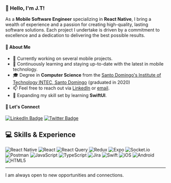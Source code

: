 ### 👋 Hello, I'm J.T!

As a **Mobile Software Engineer** specializing in **React Native**, I bring a wealth of experience and a passion for creating high-quality, lasting software solutions. Each project I undertake is driven by a commitment to excellence and a dedication to delivering the best possible results.

#### 🚀 About Me
- 🔭 Currently working on several mobile projects.
- 🌱 Continuously learning and staying up-to-date with the latest in mobile technology.
- 🎓 Degree in **Computer Science** from the [Santo Domingo's Institute of Technology INTEC, Santo Domingo](https://en.wikipedia.org/wiki/Santo_Domingo_Institute_of_Technology) (graduated in 2020)
- 📫 Feel free to reach out via [LinkedIn](https://www.linkedin.com/in/jrtv/) or [email](mailto:jonathanrtv@outlook.com?subject=Reach%20Out%3A%20%5BSubject%5D&body=I'm%20reaching%20out%20via%20Github%20Link...%0A-----%0A%0A%5BYour%20body%20here...%5D).
- 🔮 Expanding my skill set by learning **SwiftUI**.

#### 🔗 Let's Connect
[![LinkedIn Badge](https://img.shields.io/badge/-LinkedIn-%230077B5?style=flat-square&logo=linkedin&logoColor=white&link=https://www.linkedin.com/in/jrtv/)](https://www.linkedin.com/in/jrtv/)
[![Twitter Badge](https://img.shields.io/badge/-Twitter-1DA1F2?style=flat-square&logo=twitter&logoColor=white&link=https://twitter.com/jtaverasv)](https://twitter.com/jtaverasv)

## 💻 Skills & Experience
![React Native](https://img.shields.io/badge/-React_Native-000?&logo=React)
![React](https://img.shields.io/badge/-React-000?&logo=React)
![React Query](https://img.shields.io/badge/-React_Query-FF4154?&logo=React-Query)
![Redux](https://img.shields.io/badge/-Redux-593d88?&logo=Redux)
![Expo](https://img.shields.io/badge/expo-1C1E24?style=for-the-badge&logo=expo&logoColor=#D04A37)
![Socket.io](https://img.shields.io/badge/-Socket.io-black?&logo=Socket.io)
![Postman](https://img.shields.io/badge/-Postman-FF6C37?&logo=Postman)
![JavaScript](https://img.shields.io/badge/-JavaScript-000?&logo=JavaScript)
![TypeScript](https://img.shields.io/badge/-TypeScript-007ACC?&logo=TypeScript)
![Jira](https://img.shields.io/badge/-Jira-0A0FFF?&logo=Jira)
![Swift](https://img.shields.io/badge/-Swift-F54A2A?&logo=Swift)
![iOS](https://img.shields.io/badge/-iOS-000?&logo=iOS)
![Android](https://img.shields.io/badge/-Android-3DDC84?&logo=Android)
![HTML5](https://img.shields.io/badge/html5-%23E34F26.svg?style=for-the-badge&logo=html5&logoColor=white)

---

I am always open to new opportunities and connections.
